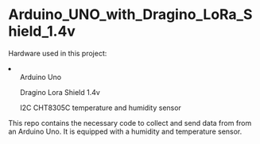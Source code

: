 # Arduino_UNO_with_Dragino_LoRa_Shield_1.4v
Hardware used in this project:
<li>
  <ul>Arduino Uno</ul>
  <ul>Dragino Lora Shield 1.4v</ul>
  <ul>I2C CHT8305C temperature and humidity sensor</ul>
</li>

This repo contains the necessary code to collect and send data from from an Arduino Uno. It is equipped with a humidity and temperature sensor.  

